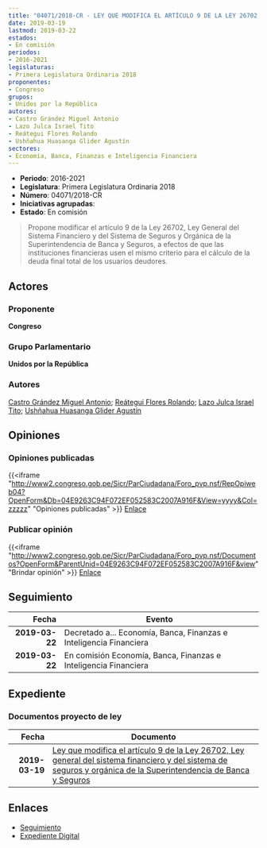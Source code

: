 ```yaml
---
title: "04071/2018-CR - LEY QUE MODIFICA EL ARTÍCULO 9 DE LA LEY 26702, LEY GENERAL DEL SISTEMA FINANCIERO Y DEL SISTEMA DE SEGUROS Y ORGÁNICA DE LA SUPERINTENDENCIA DE BANCA Y SEGUROS"
date: 2019-03-19
lastmod: 2019-03-22
estados:
- En comisión
periodos:
- 2016-2021
legislaturas:
- Primera Legislatura Ordinaria 2018
proponentes:
- Congreso
grupos:
- Unidos por la República
autores:
- Castro Grández Miguel Antonio
- Lazo Julca Israel Tito
- Reátegui Flores Rolando
- Ushñahua Huasanga Glider Agustín
sectores:
- Economía, Banca, Finanzas e Inteligencia Financiera
---
```

- **Periodo**: 2016-2021
- **Legislatura**: Primera Legislatura Ordinaria 2018
- **Número**: 04071/2018-CR
- **Iniciativas agrupadas**: 
- **Estado**: En comisión

> Propone modificar el artículo 9 de la Ley 26702, Ley General del Sistema Financiero y del Sistema de Seguros y Orgánica de la Superintendencia de Banca y Seguros, a efectos de que las instituciones financieras usen el mismo criterio para el cálculo de la deuda final total de los usuarios deudores.


## Actores

### Proponente

**Congreso**

### Grupo Parlamentario

**Unidos por la República**

### Autores

[Castro Grández Miguel Antonio](mailto:mailto:macastro@congreso.gob.pe); [Reátegui Flores Rolando](mailto:mailto:rreategui@congreso.gob.pe); [Lazo Julca Israel Tito](mailto:mailto:ilazo@congreso.gob.pe); [Ushñahua Huasanga Glider Agustín](mailto:mailto:gushnahua@congreso.gob.pe)

## Opiniones

### Opiniones publicadas

{{<iframe "http://www2.congreso.gob.pe/Sicr/ParCiudadana/Foro_pvp.nsf/RepOpiweb04?OpenForm&Db=04E9263C94F072EF052583C2007A916F&View=yyyy&Col=zzzzz" "Opiniones publicadas" >}}
[Enlace](http://www2.congreso.gob.pe/Sicr/ParCiudadana/Foro_pvp.nsf/RepOpiweb04?OpenForm&Db=04E9263C94F072EF052583C2007A916F&View=yyyy&Col=zzzzz)

### Publicar opinión

{{<iframe "http://www2.congreso.gob.pe/Sicr/ParCiudadana/Foro_pvp.nsf/Documentos?OpenForm&ParentUnid=04E9263C94F072EF052583C2007A916F&view" "Brindar opinión" >}}
[Enlace](http://www2.congreso.gob.pe/Sicr/ParCiudadana/Foro_pvp.nsf/Documentos?OpenForm&ParentUnid=04E9263C94F072EF052583C2007A916F&view)


## Seguimiento

| Fecha | Evento |
|------:|--------|
| **2019-03-22** | Decretado a... Economía, Banca, Finanzas e Inteligencia Financiera |
| **2019-03-22** | En comisión Economía, Banca, Finanzas e Inteligencia Financiera |

## Expediente

### Documentos proyecto de ley

| Fecha | Documento |
|------:|-----------|
| **2019-03-19** | [Ley que modifica el artículo 9 de la Ley 26702, Ley general del sistema financiero y del sistema de seguros y orgánica de la Superintendencia de Banca y Seguros](http://www.leyes.congreso.gob.pe/Documentos/2016_2021/Proyectos_de_Ley_y_de_Resoluciones_Legislativas/PL0407120190319..pdf) |

## Enlaces

- [Seguimiento](http://www2.congreso.gob.pe/Sicr/TraDocEstProc/CLProLey2016.nsf/f7fff46988ca05b1052578e100829cc7/b7c9f3e1c48199b9052583c20077aa2f?OpenDocument)
- [Expediente Digital](http://www2.congreso.gob.pe/Sicr/TraDocEstProc/Expvirt_2011.nsf/visbusqptramdoc1621/04071?opendocument)

